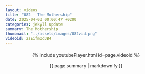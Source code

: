 ```yaml
---
layout: videos
title: "082 - The Mothership"
date: 2025-04-03 00:00:47 +0200
categories: jekyll update
summary: The Mothership
thumbnail: "../assets/images/082vid.png"
videoid: 2zEifmOd3B4
---
```


<div style="text-align: center; margin-top: 20px;">
  {% include youtubePlayer.html id=page.videoid %}
  <p style="margin-top: 15px; font-size: 1.2em; color: #333;">
    <p>{{ page.summary | markdownify }}</p>
  </p>
</div>

